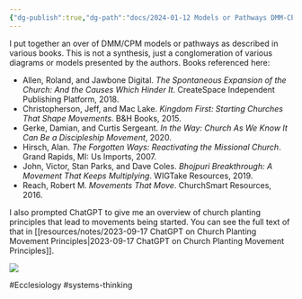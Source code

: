 ```yaml
---
{"dg-publish":true,"dg-path":"docs/2024-01-12 Models or Pathways DMM-CPM.md","permalink":"/docs/2024-01-12-models-or-pathways-dmm-cpm/","noteIcon":"","created":"2024-01-12"}
---
```



I put together an over of DMM/CPM models or pathways as described in various books. This is not a synthesis, just a conglomeration of various diagrams or models presented by the authors. Books referenced here:

- Allen, Roland, and Jawbone Digital. _The Spontaneous Expansion of the Church: And the Causes Which Hinder It_. CreateSpace Independent Publishing Platform, 2018.
- Christopherson, Jeff, and Mac Lake. _Kingdom First: Starting Churches That Shape Movements_. B&H Books, 2015.
- Gerke, Damian, and Curtis Sergeant. _In the Way: Church As We Know It Can Be a Discipleship Movement_, 2020.
- Hirsch, Alan. _The Forgotten Ways: Reactivating the Missional Church_. Grand Rapids, MI: Us Imports, 2007.
- John, Victor, Stan Parks, and Dave Coles. _Bhojpuri Breakthrough: A Movement That Keeps Multiplying_. WIGTake Resources, 2019.
- Reach, Robert M. _Movements That Move_. ChurchSmart Resources, 2016.

I also prompted ChatGPT to give me an overview of church planting principles that lead to movements being started. You can see the full text of that in [[resources/notes/2023-09-17 ChatGPT on Church Planting Movement Principles\|2023-09-17 ChatGPT on Church Planting Movement Principles]].

<img src="/img/user/archive/attachments/ekfocus.com/2023-09-17-Models-or-Pathways-of-DMM-CPM.excalidraw.png" />

#Ecclesiology #systems-thinking 